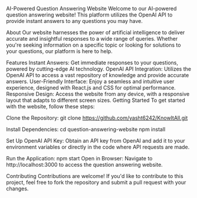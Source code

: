 AI-Powered Question Answering Website
Welcome to our AI-powered question answering website! This platform utilizes the OpenAI API to provide instant answers to any questions you may have.

About
Our website harnesses the power of artificial intelligence to deliver accurate and insightful responses to a wide range of queries. Whether you're seeking information on a specific topic or looking for solutions to your questions, our platform is here to help.

Features
Instant Answers: Get immediate responses to your questions, powered by cutting-edge AI technology.
OpenAI API Integration: Utilizes the OpenAI API to access a vast repository of knowledge and provide accurate answers.
User-Friendly Interface: Enjoy a seamless and intuitive user experience, designed with React.js and CSS for optimal performance.
Responsive Design: Access the website from any device, with a responsive layout that adapts to different screen sizes.
Getting Started
To get started with the website, follow these steps:

Clone the Repository:
git clone https://github.com/yasht6242/KnowItAll.git

Install Dependencies:
cd question-answering-website
npm install

Set Up OpenAI API Key:
Obtain an API key from OpenAI and add it to your environment variables or directly in the code where API requests are made.

Run the Application:
npm start
Open in Browser:
Navigate to http://localhost:3000 to access the question answering website.

Contributing
Contributions are welcome! If you'd like to contribute to this project, feel free to fork the repository and submit a pull request with your changes.
